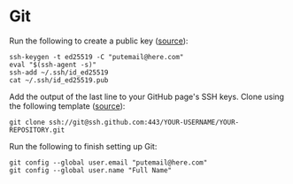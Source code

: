# Git

Run the following to create a public key ([source](https://docs.github.com/en/authentication/connecting-to-github-with-ssh/generating-a-new-ssh-key-and-adding-it-to-the-ssh-agent)):

```
ssh-keygen -t ed25519 -C "putemail@here.com"
eval "$(ssh-agent -s)"
ssh-add ~/.ssh/id_ed25519
cat ~/.ssh/id_ed25519.pub
```

Add the output of the last line to your GitHub page's SSH keys. Clone using the following template ([source](https://docs.github.com/en/authentication/troubleshooting-ssh/using-ssh-over-the-https-port)):

```
git clone ssh://git@ssh.github.com:443/YOUR-USERNAME/YOUR-REPOSITORY.git
```

Run the following to finish setting up Git:

```
git config --global user.email "putemail@here.com"
git config --global user.name "Full Name"
```
